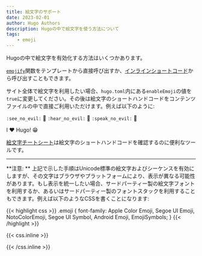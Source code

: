 ```yaml
---
title: 絵文字のサポート
date: 2023-02-01
author: Hugo Authors
description: Hugoの中で絵文字を使う方法について
tags:
    - emoji
---
```


Hugoの中で絵文字を有効化する方法はいくつかあります。

<!--more-->

[`emojify`](https://gohugo.io/functions/emojify/)関数をテンプレートから直接呼び出すか、[インラインショートコード](https://gohugo.io/templates/shortcode-templates/#inline-shortcodes)から呼び出すこともできます。

サイト全体で絵文字を利用したい場合、`hugo.toml`内にある`enableEmoji`の値を`true`に変更してください。その後は絵文字のショートハンドコードをコンテンツファイルの中で直接ご利用いただけます。例えば以下のように:

`:see_no_evil:` :see_no_evil: `:hear_no_evil:` :hear_no_evil: `:speak_no_evil:` :speak_no_evil:

I :heart: Hugo! 😁

[絵文字チートシート](http://www.emoji-cheat-sheet.com/)は絵文字のショートハンドコードを確認するのに便利なツールです。

---

**注意: ** 上記で示した手順はUnicode標準の絵文字およびシーケンスを有効にしますが、その文字はブラウザやプラットフォームにより、表示が異なる可能性があります。もし表示を統一したい場合、サードパーティー製の絵文字フォントを利用するか、あるいはサードパーティー製のフォントスタックを利用することもできます。例えば以下のようなCSSを書くことになります:

{{< highlight css >}}
.emoji {
font-family: Apple Color Emoji, Segoe UI Emoji, NotoColorEmoji, Segoe UI Symbol, Android Emoji, EmojiSymbols;
}
{{< /highlight >}}

{{< css.inline >}}

<style>
.emojify {
  font-family: Apple Color Emoji, Segoe UI Emoji, NotoColorEmoji, Segoe UI Symbol, Android Emoji, EmojiSymbols;
  font-size: 2rem;
  vertical-align: middle;
}
@media screen and (max-width:650px) {
  .nowrap {
    display: block;
    margin: 25px 0;
  }
}
</style>

{{< /css.inline >}}
